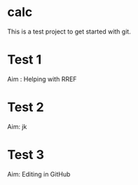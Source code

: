 # calc
This is a test project to get started with git.


Test 1
=======
Aim : Helping with RREF

Test 2
=======
Aim: jk

Test 3
=======
Aim: Editing in GitHub

